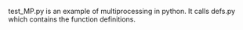 test_MP.py is an example of multiprocessing in python. It calls defs.py which contains the function definitions.
